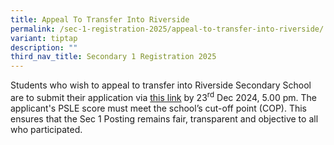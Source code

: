 ```yaml
---
title: Appeal To Transfer Into Riverside
permalink: /sec-1-registration-2025/appeal-to-transfer-into-riverside/
variant: tiptap
description: ""
third_nav_title: Secondary 1 Registration 2025
---
```

<p>Students who wish to appeal to transfer into Riverside Secondary School
are to submit their application via <a href="https://form.gov.sg/675a3febfd07c46356b528fa" rel="noopener nofollow" target="_blank">this link</a> by 23<sup>rd</sup> Dec
2024, 5.00 pm. The applicant's PSLE score must meet the school’s cut-off
point (COP). This ensures that the Sec 1 Posting remains fair, transparent
and objective to all who participated.</p>